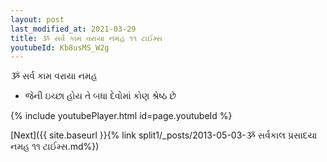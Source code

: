 ```yaml
---
layout: post
last_modified_at: 2021-03-29
title: ૐ સર્વ કામ વરાયા નમહ ૧૧ ટાઈમ્સ
youtubeId: Kb8usMS_W2g
---
```

 
 
 ૐ સર્વ કામ વરાયા નમહ  
 
 -  જેની ઇચ્છા હોય તે બધા દેવોમાં કોણ શ્રેષ્ઠ છે 
 
  
 
  
 
 
 
 
 
 


{% include youtubePlayer.html id=page.youtubeId %}
 
[Next]({{ site.baseurl }}{% link  split1/_posts/2013-05-03-ૐ સર્વકાલ પ્રસાદયા નમહ ૧૧ ટાઈમ્સ.md%})
 
